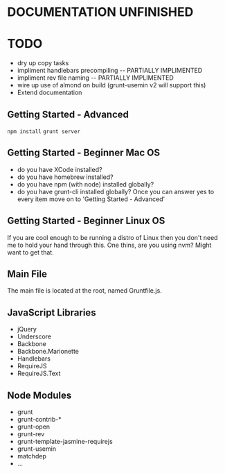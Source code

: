 DOCUMENTATION UNFINISHED
========================

TODO
====
- dry up copy tasks 
- impliment handlebars precompiling -- PARTIALLY IMPLIMENTED
- impliment rev file naming -- PARTIALLY IMPLIMENTED
- wire up use of almond on build (grunt-usemin v2 will support this)
- Extend documentation

Getting Started - Advanced 
--------------------------
````npm install````
````grunt server````

Getting Started - Beginner Mac OS 
---------------------------------
- do you have XCode installed?
- do you have homebrew installed?
- do you have npm (with node) installed globally?
- do you have grunt-cli installed globally?
Once you can answer yes to every item move on to 'Getting Started - Advanced'

Getting Started - Beginner Linux OS 
---------------------------------
If you are cool enough to be running a distro of Linux then you don't need me to hold your hand through this. One thins, are you using nvm? Might want to get that.

Main File
---------
The main file is located at the root, named Gruntfile.js.

JavaScript Libraries
--------------------
- jQuery
- Underscore
- Backbone
- Backbone.Marionette
- Handlebars
- RequireJS
- RequireJS.Text

Node Modules
------------
- grunt
- grunt-contrib-*
- grunt-open
- grunt-rev
- grunt-template-jasmine-requirejs
- grunt-usemin
- matchdep
- ...
